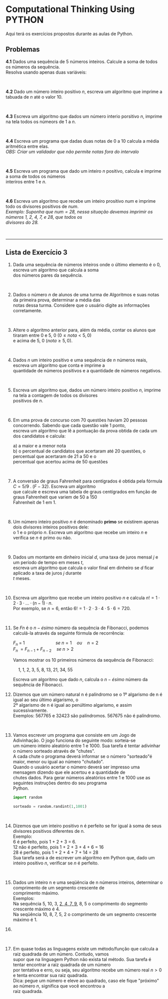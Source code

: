 # Computational Thinking Using PYTHON

Aqui terá os exercícios propostos durante as aulas de Python.

## Problemas

**4.1** Dados uma sequência de 5 números inteiros. Calcule a soma de todos os números da sequência. <br>
    Resolva usando apenas duas variáveis:

<br>

**4.2** Dado um número inteiro positivo *n*, escreva um algoritmo que imprime a tabuada de *n* até o valor 10. <br>

<br>

**4.3** Escreva um algoritmo que dados um número interio porsitivo *n*, imprime na tela todos os númeors de 1 a *n*.

<br>

**4.4** Escreva um programa que dadas duas notas de 0 a 10 calcula a média aritmética entre elas. <br>
    *OBS: Criar um validador que não permite notas fora do intervalo*

<br>

**4.5** Escreva um programa que dado um inteiro *n* positivo, calcula e imprime a soma de todos os números <br>
    interiros entre 1 e *n*.

<br>

**4.6** Escreva um algoritmo que recebe um inteiro prositivo *num* e imprime todo os divisores positivos de *num*. <br>
    *Exemplo: Suponha que $num = 28$, nessa situação devemos imprimir os números 1, 2, 4, 7, e 28, que todos os* <br>
    *divisores do 28.*

<br>

---

## Lista de Exercício 3

1.  Dada uma sequência de números inteiros onde o último elemento é o $0$, escreva um algoritmo que calcula a soma <br>
    dos números pares da sequência.

<br>

2.  Dados o número $n$ de alunos de uma turma de Algoritmos e suas notas da primeira prova, determinar a média das <br>
    notas dessa turma. Considere que o usuário digite as informações corretamente.

<br>

3.  Altere o algoritmo anterior para, além da média, contar os alunos que tiraram entre 0 e 5, 0 $(0 ≤ nota < 5, 0)$ <br>
    e acima de 5, 0 $(nota ≥ 5, 0)$.

<br>

4.  Dados $n$ um inteiro positivo e uma sequência de $n$ números reais, escreva um algoritmo que conta e imprime a <br>
    quantidade de números positivos e a quantidade de números negativos.

<br>

5.  Escreva um algoritmo que, dados um número inteiro positivo $n$, imprime na tela a contagem de todos os divisores <br>
    positivos de $n$.

<br>

6.  Em uma prova de concurso com 70 questões haviam 20 pessoas concorrendo. Sabendo que cada questão vale 1 ponto, <br>
    escreva um algoritmo que lê a pontuação da prova obtida de cada um dos candidatos e calcula: <br>
    
    a)  a maior e a menor nota <br>
    b)  o percentual de candidatos que acertaram até 20 questões, o percentual que acertaram de 21 a 50 e o <br>
        percentual que acertou acima de 50 questões

<br>

7.  A conversão de graus Fahrenheit para centígrados é obtida pela fórmula $C = 5/9 \; .\;(F − 32)$. Escreva um algoritmo <br>
    que calcule e escreva uma tabela de graus centígrados em função de graus Fahrenheit que variem de 50 a 150 <br>
    Fahrenheit de 1 em 1.

<br>

8.  Um número inteiro positivo $n$ é denominado **primo** se existirem apenas dois divisores inteiros positivos dele: <br>
    o 1 e o próprio $n$. Escreva um algoritmo que recebe um inteiro $n$ e verifica se $n$ é primo ou não.

<br>

9.  Dados um montante em dinheiro inicial $d$, uma taxa de juros mensal $j$ e um período de tempo em meses $t$, <br>
    escreva um algoritmo que calcula o valor final em dinheiro se $d$ ficar aplicado a taxa de juros $j$ durante <br>
    $t$ meses.

<br>

10. Escreva um algoritmo que recebe um inteiro positivo $n$ e calcula $n! = 1\; ·\;2 \;· \; 3 \; · \; ... \; · \;(n − 1)\;·\; n$. <br>
    Por exemplo, se $n = 6$, então $6! = 1\; ·\; 2\; ·\; 3\; ·\; 4\; ·\; 5\; ·\; 6 = 720$.

<br>

11. Se $Fn$ é o $n-ésimo$ número da sequência de Fibonacci, podemos calculá-la através da seguinte fórmula de recorrência:

    $F_n\; =\; 1\quad\quad\quad\quad\quad\quad se\; n = 1\quad ou\quad n = 2$ <br>
    $F_n\; = F_{n-1}\; +\; F_{n-2}\quad se\; n > 2$

    Vamos mostrar os 10 primeiros números da sequência de Fibonacci:

    $\quad1,\; 1,\; 2,\; 3,\; 5,\; 8,\; 13,\; 21,\; 34,\; 55$

    Escreva um algoritmo que dado $n$, calcula o $n-ésimo$ número da sequência de Fibonacci.

12. Dizemos que um número natural n é palíndromo se o 1º algarismo de n é igual ao seu último algarismo, o <br> 
    2º algarismo de n é igual ao penúltimo algarismo, e assim sucessivamente. <br>
    Exemplos: 567765 e 32423 são palíndromos. 567675 não é palíndromo.

<br>

13. Vamos escrever um programa que consiste em um Jogo de Adivinhação. O jogo funciona do seguinte modo: sorteia-se <br>
    um número inteiro aleatório entre 1 e 1000. Sua tarefa é tentar adivinhar o número sorteado através de "chutes".<br>
    A cada chute o programa deverá informar se o número "sorteado"é maior, menor ou igual ao número "chutado". <br>
    Quando o usuário acertar o número deverá ser impresso uma mensagem dizendo que ele acertou e a quantidade de <br>
    chutes dados. Para gerar números aleatórios entre 1 e 1000 use as seguintes instruções dentro do seu programa <br>
    Python. 
    
    ```python
    import random

    sorteado = random.randint(1,1001)
    ```

<br>

14. Dizemos que um inteiro positivo n é perfeito se for igual à soma de seus divisores positivos diferentes de n. <br>
    Exemplo: <br>
    6 é perfeito, pois 1 + 2 + 3 = 6.<br>
    12 não é perfeito, pois 1 + 2 + 3 + 4 + 6 = 16<br>
    28 é perfeito, pois 1 + 2 + 4 + 7 + 14 = 28<br>
    Sua tarefa será a de escrever um algoritmo em Python que, dado um inteiro positivo $n$, verificar se $n$ é perfeito.

<br>

15. Dados um inteiro n e uma seqüência de n números inteiros, determinar o comprimento de um segmento crescente de <br>
    comprimento máximo. <br>
    Exemplos: <br>
    Na sequência 5, 10, 3, <u>2, 4, 7, 9</u>, 8, 5 o comprimento do segmento crescente máximo é 4. <br>
    Na seqüência 10, 8, 7, 5, 2 o comprimento de um segmento crescente máximo é 1.

16. 

<br>

17. Em quase todas as linguagens existe um método/função que calcula a raiz quadrada de um número. Contudo, vamos <br>
    supor que na linguagem Python não exista tal método. Sua tarefa é tentar encontrar a raiz quadrada de um número <br>
    por tentativa e erro, ou seja, seu algoritmo recebe um número real $n > 0$ e tenta encontrar sua raiz quadrada. <br>
    Dica: pegue um número e eleve ao quadrado, caso ele fique "próximo" ao número $n$, significa que você encontrou a <br>
    raiz quadrada.


